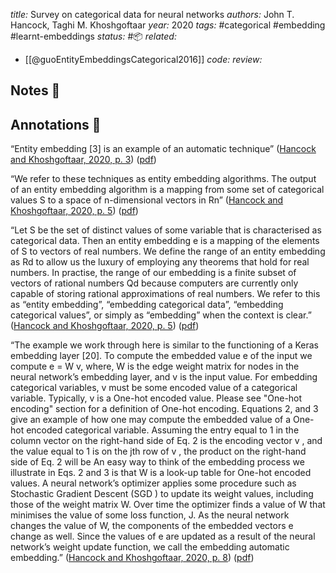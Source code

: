 *title:* Survey on categorical data for neural networks
*authors:* John T. Hancock, Taghi M. Khoshgoftaar
*year:* 2020
*tags:* #categorical #embedding #learnt-embeddings
*status:* #📦 
*related:*
- [[@guoEntityEmbeddingsCategorical2016]]
*code:*
*review:*

## Notes 📍

## Annotations 📖

“Entity embedding [3] is an example of an automatic technique” ([Hancock and Khoshgoftaar, 2020, p. 3](zotero://select/library/items/G6I6BSG6)) ([pdf](zotero://open-pdf/library/items/KXEQH6PK?page=3&annotation=QIKWMJ6J))

“We refer to these techniques as entity embedding algorithms. The output of an entity embedding algorithm is a mapping from some set of categorical values S to a space of n-dimensional vectors in Rn” ([Hancock and Khoshgoftaar, 2020, p. 5](zotero://select/library/items/G6I6BSG6)) ([pdf](zotero://open-pdf/library/items/KXEQH6PK?page=5&annotation=L8UP7ZX7))

“Let S be the set of distinct values of some variable that is characterised as categorical data. Then an entity embedding e is a mapping of the elements of S to vectors of real numbers. We define the range of an entity embedding as Rd to allow us the luxury of employing any theorems that hold for real numbers. In practise, the range of our embedding is a finite subset of vectors of rational numbers Qd because computers are currently only capable of storing rational approximations of real numbers. We refer to this as “entity embedding”, “embedding categorical data”, “embedding categorical values”, or simply as “embedding” when the context is clear.” ([Hancock and Khoshgoftaar, 2020, p. 5](zotero://select/library/items/G6I6BSG6)) ([pdf](zotero://open-pdf/library/items/KXEQH6PK?page=5&annotation=V57GC5XH))

“The example we work through here is similar to the functioning of a Keras embedding layer [20]. To compute the embedded value e of the input we compute e = W v, where, W is the edge weight matrix for nodes in the neural network’s embedding layer, and v is the input value. For embedding categorical variables, v must be some encoded value of a categorical variable. Typically, v is a One-hot encoded value. Please see "One-hot encoding" section for a definition of One-hot encoding. Equations 2, and 3 give an example of how one may compute the embedded value of a One-hot encoded categorical variable. Assuming the entry equal to 1 in the column vector on the right-hand side of Eq. 2 is the encoding vector v , and the value equal to 1 is on the jth row of v , the product on the right-hand side of Eq. 2 will be An easy way to think of the embedding process we illustrate in Eqs. 2 and 3 is that W is a look-up table for One-hot encoded values. A neural network’s optimizer applies some procedure such as Stochastic Gradient Descent (SGD ) to update its weight values, including those of the weight matrix W. Over time the optimizer finds a value of W that minimises the value of some loss function, J. As the neural network changes the value of W, the components of the embedded vectors e change as well. Since the values of e are updated as a result of the neural network’s weight update function, we call the embedding automatic embedding.” ([Hancock and Khoshgoftaar, 2020, p. 8](zotero://select/library/items/G6I6BSG6)) ([pdf](zotero://open-pdf/library/items/KXEQH6PK?page=8&annotation=ETNNDHU9))
